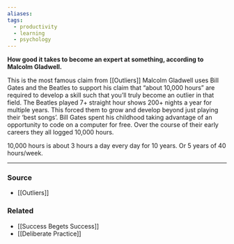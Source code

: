 ```yaml
---
aliases: 
tags:
  - productivity
  - learning
  - psychology
---
```

**How good it takes to become an expert at something, according to Malcolm Gladwell.**

This is the most famous claim from [[Outliers]] Malcolm Gladwell uses Bill Gates and the Beatles to support his claim that “about 10,000 hours” are required to develop a skill such that you’ll truly become an outlier in that field. The Beatles played 7+ straight hour shows 200+ nights a year for multiple years. This forced them to grow and develop beyond just playing their ‘best songs’. Bill Gates spent his childhood taking advantage of an opportunity to code on a computer for free. Over the course of their early careers they all logged 10,000 hours.

10,000 hours is about 3 hours a day every day for 10 years. Or 5 years of 40 hours/week.

---

### Source
- [[Outliers]]

### Related
- [[Success Begets Success]] 
- [[Deliberate Practice]]